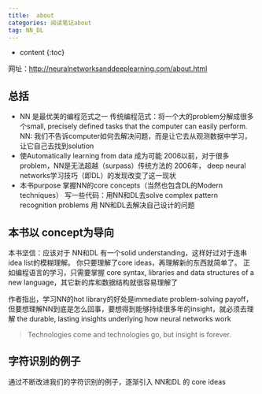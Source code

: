 ```yaml
---
title:  about
categories: 阅读笔记about
tag: NN_DL
---
```



* content
{:toc}

网址：http://neuralnetworksanddeeplearning.com/about.html
## 总括
* NN 是最优美的编程范式之一
传统编程范式：将一个大的problem分解成很多个small, precisely defined tasks that the computer can easily perform.
NN: 我们不告诉computer如何去解决问题，而是让它去从观测数据中学习，让它自己去找到solution
* 使Automatically learning from data 成为可能
2006以前，对于很多problem，NN是无法超越（surpass）传统方法的
2006年， deep neural networks学习技巧（即DL）的发现改变了这一现状
* 本书purpose
掌握NN的core concepts（当然也包含DL的Modern techniques）
写一些代码：用NN和DL去solve complex pattern recognition problems
用 NN和DL去解决自己设计的问题
## 本书以 concept为导向
本书坚信：应该对于 NN和DL 有一个solid understanding，这样好过对于连串idea list的模糊理解。
你只要理解了core ideas，再理解新的东西就简单了。
正如编程语言的学习，只需要掌握 core syntax, libraries and data structures of a new language，其它新的库和数据结构就很容易理解了


作者指出，学习NN的hot library的好处是immediate problem-solving payoff，但要想理解NN到底是怎么回事，要想得到能够持续很多年的insight，就必须去理解 the durable, lasting insights underlying how neural networks work
> Technologies come and technologies go, but insight is forever.


## 字符识别的例子
通过不断改进我们的字符识别的例子，逐渐引入 NN和DL 的 core ideas